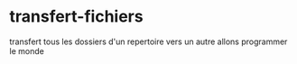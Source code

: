 # transfert-fichiers
transfert tous les dossiers d'un repertoire vers un autre
allons programmer le monde
